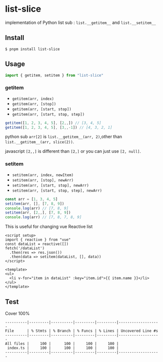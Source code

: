 # list-slice

implementation of Python list sub : `list.__getitem__` and `list.__setitem__`


## Install

```
$ pnpm install list-slice
```

## Usage

```js
import { getitem, setitem } from "list-slice"
```

### getitem

- `getitem(arr, index)`
- `getitem(arr, [stop])`
- `getitem(arr, [start, stop])`
- `getitem(arr, [start, stop, step])`

```js
getitem([1, 2, 3, 4, 5], [2,,]) // [3, 4, 5]
getitem([1, 2, 3, 4, 5], [3,,-1]) // [4, 3, 2, 1]
```

python sub `arr[2]` is `list.__getitem__(arr, 2)`,other than `list.__getitem__(arr, slice(2))`.

javascript `[2,,]` is different than `[2,]` or you can just use `[2, null]`.



### setitem

- `setitem(arr, index, newItem)`
- `setitem(arr, [stop], newArr)`
- `setitem(arr, [start, stop], newArr)`
- `setitem(arr, [start, stop, step], newArr)`

```js
const arr = [1, 3, 4, 5]
setitem(arr, [], [7, 8, 9])
console.log(arr) // [7, 8, 9]
setitem(arr, [2,,], [7, 8, 9])
console.log(arr) // [7, 8, 7, 8, 9]
```

This is useful for changing vue Reactive list

```vue
<script setup>
import { reactive } from "vue"
const dataList = reactive([])
fetch('/dataList')
  .then(res => res.json())
  .then(data => setitem(dataList, [], data))
</script>

<template>
<ul>
  <li v-for="item in dataList" :key="item.id">{{ item.name }}</li>
</ul>
</template>
```


## Test

Cover 100%

```shell
----------|---------|----------|---------|---------|-------------------
File      | % Stmts | % Branch | % Funcs | % Lines | Uncovered Line #s
----------|---------|----------|---------|---------|-------------------
All files |     100 |      100 |     100 |     100 |
 index.ts |     100 |      100 |     100 |     100 |
----------|---------|----------|---------|---------|-------------------
```